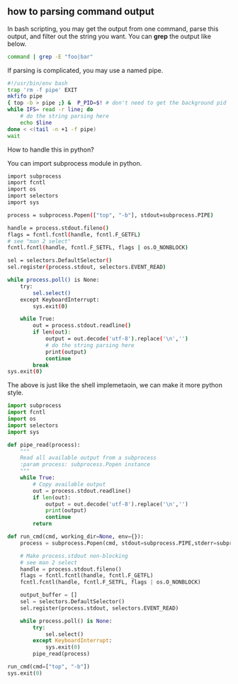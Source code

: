 ## how to parsing command output
In bash scripting, you may get the output from one command,  parse this output, and filter out the string you want.
You can **grep** the output like below.
```bash
command | grep -E "foo|bar"
```
If parsing is complicated, you may use a named pipe.

```bash
#!/usr/bin/env bash
trap 'rm -f pipe' EXIT
mkfifo pipe
{ top -b > pipe ;} &  P_PID=$! # don't need to get the background pid
while IFS= read -r line; do
    # do the string parsing here
    echo $line
done < <(tail -n +1 -f pipe)
wait 
```

How to handle this in python?

You can import subprocess module in python.
```bash
import subprocess
import fcntl
import os
import selectors
import sys 

process = subprocess.Popen(["top", "-b"], stdout=subprocess.PIPE)

handle = process.stdout.fileno()
flags = fcntl.fcntl(handle, fcntl.F_GETFL)
# see "man 2 select"
fcntl.fcntl(handle, fcntl.F_SETFL, flags | os.O_NONBLOCK)

sel = selectors.DefaultSelector()
sel.register(process.stdout, selectors.EVENT_READ)

while process.poll() is None:
    try:
        sel.select()
    except KeyboardInterrupt:
        sys.exit(0)

    while True:
        out = process.stdout.readline()
        if len(out):
            output = out.decode('utf-8').replace('\n','')
            # do the string parsing here
            print(output)
            continue
        break
sys.exit(0)
```

The above is just like the shell implemetaoin, we can make it more python style.
```python
import subprocess
import fcntl
import os
import selectors
import sys

def pipe_read(process):
    """
    Read all available output from a subprocess
    :param process: subprocess.Popen instance
    """
    while True:
        # Copy available output
        out = process.stdout.readline()
        if len(out):
            output = out.decode('utf-8').replace('\n','')
            print(output)
            continue
        return

def run_cmd(cmd, working_dir=None, env={}):
    process = subprocess.Popen(cmd, stdout=subprocess.PIPE,stderr=subprocess.STDOUT, cwd=working_dir, env=env)

    # Make process.stdout non-blocking
    # see man 2 select
    handle = process.stdout.fileno()
    flags = fcntl.fcntl(handle, fcntl.F_GETFL)
    fcntl.fcntl(handle, fcntl.F_SETFL, flags | os.O_NONBLOCK)

    output_buffer = []
    sel = selectors.DefaultSelector()
    sel.register(process.stdout, selectors.EVENT_READ)

    while process.poll() is None:
        try:
            sel.select()
        except KeyboardInterrupt:
            sys.exit(0)
        pipe_read(process)

run_cmd(cmd=["top", "-b"])
sys.exit(0)
```